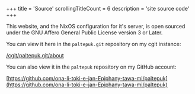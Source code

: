 +++
title               = 'Source'
scrollingTitleCount = 6
description         = 'site source code'
+++

This website, and the NixOS configuration for it's server, is open sourced under
the GNU Affero General Public License version 3 or Later.

You can view it here in the `paltepuk.git` repository on my cgit instance:

[/cgit/paltepuk.git/about](/cgit/paltepuk.git/about)

You can also view it in the `paltepuk` repository on my GitHub account:

[https://github.com/ona-li-toki-e-jan-Epiphany-tawa-mi/paltepuk](https://github.com/ona-li-toki-e-jan-Epiphany-tawa-mi/paltepuk)
